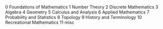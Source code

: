 0 Foundations of Mathematics	1 Number Theory	2 Discrete Mathematics	3 Algebra
4 Geometry	5 Calculus and Analysis	6 Applied Mathematics	7 Probability and Statistics
8 Topology	9 History and Terminology	10 Recreational Mathematics	11 misc